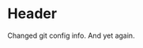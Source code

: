 <!-- TITLE: Still Testing Git -->
<!-- SUBTITLE: A quick summary of Still Testing Git -->

# Header

Changed git config info. 
And yet again.